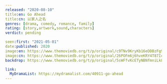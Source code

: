 ```yaml
---
released: "2020-08-10"
title:en: Go Ahead
title:cn: 以家人之名
genres: [drama, comedy, romance, family]
rating: [story,artwork,sound,characters]
verdict: pending

seen:first: "2021-05-01"
date:published: 2020
image:en: https://www.themoviedb.org/t/p/original/c9TNv9KryKb16eDDBzFg9eKwtDC.jpg
image:cn: https://www.themoviedb.org/t/p/original/26POFm6j6hveKRY4T87IcPlZioc.jpg
backdrop: https://www.themoviedb.org/t/p/original/5sWFfvKcETyNBNfmniLk8b3kOS3.jpg

link:
  MyDramaList: https://mydramalist.com/40911-go-ahead
---
```

